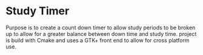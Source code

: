 # Study Timer

Purpose is to create a count down timer to allow study periods to be broken up to allow for a greater balance between down time and study time. 
project is build with Cmake and uses a GTK+ front end to allow for cross platform use.


 

